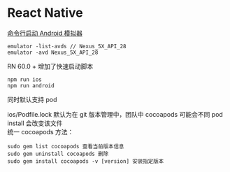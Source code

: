 # React Native

[命令行启动 Android 模拟器](https://developer.android.com/studio/run/emulator-commandlin) 
```
emulator -list-avds // Nexus_5X_API_28
emulator -avd Nexus_5X_API_28
```

RN 60.0 + 增加了快速启动脚本
```
npm run ios
npm run android
```
同时默认支持 pod 

ios/Podfile.lock 默认为在 git 版本管理中，团队中 cocoapods 可能会不同 pod install 会改变该文件  
统一 cocoapods 方法：
```
sudo gem list cocoapods 查看当前版本信息
sudo gem uninstall cocoapods 删除
sudo gem install cocoapods -v [version] 安装指定版本
```